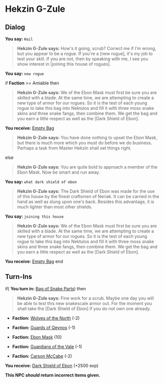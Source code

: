 # Hekzin G-Zule
## Dialog

**You say:** `Hail`



>**Hekzin G-Zule says:** How's it going, scrub? Correct me if I'm wrong, but you appear to be a rogue. If you're a [new rogue], it's my job to test your skill.  If you are not, then by speaking with me, I see you show interest in [joining this house of rogues].

**You say:** `new rogue`



if **Faction** >= Amiable then 



>**Hekzin G-Zule says:** We of the Ebon Mask must first be sure you are skilled with a blade. At the same time, we are attempting to create a new type of armor for our rogues. So it is the test of each young rogue to take this bag into Nektulos and fill it with three moss snake skins and three snake fangs, then combine them. We get the bag and you earn a little respect as well as the [Dark Shield of Ebon].



**You receive:**  [Empty Bag](/item/17943)



>**Hekzin G-Zule says:** You have done nothing to upset the Ebon Mask, but there is much more which you must do before we do business.  Perhaps a task from Master Hekzin shall set things right.


else



>**Hekzin G-Zule says:** You are quite bold to approach a member of the Ebon Mask. Now be smart and run away.




**You say:** `what dark shield of ebon`



>**Hekzin G-Zule says:** The Dark Shield of Ebon was made for the use of this house by the finest craftsmen of Neriak.  It can be carried in the hand as well as slung upon one's back.  Besides this advantage, it is much lighter than most other shields.

**You say:** `joining this house`



>**Hekzin G-Zule says:** We of the Ebon Mask must first be sure you are skilled with a blade. At the same time, we are attempting to create a new type of armor for our rogues. So it is the test of each young rogue to take this bag into Nektulos and fill it with three moss snake skins and three snake fangs, then combine them. We get the bag and you earn a little respect as well as the [Dark Shield of Ebon].


**You receive:**  [Empty Bag](/item/17943)
end

## Turn-Ins





if( **You turn in:** [Bag of Snake Parts](/item/13889)) then


>**Hekzin G-Zule says:** Fine work for a scrub. Maybe one day you will be able to test this new snakescale armor out. For the moment you shall take the [Dark Shield of Ebon] if you do not own one already.


* __Faction:__ [Wolves of the North](/faction/320) (-2)


* __Faction:__ [Guards of Qeynos](/faction/262) (-1)


* __Faction:__ [Ebon Mask](/faction/244) (10)


* __Faction:__ [Guardians of the Vale](/faction/263) (-1)


* __Faction:__ [Carson McCabe](/faction/329) (-2)


 **You receive:**  [Dark Shield of Ebon](/item/12258) (+2500 exp)

**This NPC *should* return incorrect items given.**








